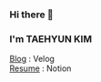 ### Hi there 👋
### I'm TAEHYUN KIM

[Blog](https://velog.io/@wow-kim) : Velog <br>
[Resume](https://www.notion.so/TAEHYUN-KIM-aa4a0259ff284971bdb7d95be4d19ca0) : Notion



<!--
**wow-kim/wow-kim** is a ✨ _special_ ✨ repository because its `README.md` (this file) appears on your GitHub profile.

Here are some ideas to get you started:

- 🔭 I’m currently working on ...
- 🌱 I’m currently learning ...
- 👯 I’m looking to collaborate on ...
- 🤔 I’m looking for help with ...
- 💬 Ask me about ...
- 📫 How to reach me: ...
- 😄 Pronouns: ...
- ⚡ Fun fact: ...
-->
